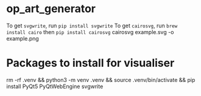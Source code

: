 # op_art_generator
To get `svgwrite`, run `pip install svgwrite`
To get `cairosvg`, run `brew install cairo` then `pip install cairosvg`
cairosvg example.svg -o example.png

# Packages to install for visualiser
rm -rf .venv && python3 -m venv .venv && source .venv/bin/activate && pip install PyQt5 PyQtWebEngine svgwrite